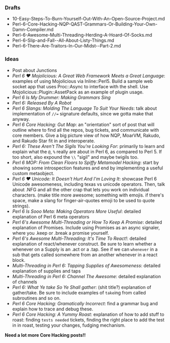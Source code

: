 ### Drafts

* 10-Easy-Steps-To-Burn-Yourself-Out-With-An-Open-Source-Project.md
* Perl-6-Core-Hacking-NQP-QAST-Grammars-Or-Building-Your-Own-Damn-Compiler.md
* Perl-6-Awesome-Multi-Threading-Herding-A-Hoard-Of-Socks.md
* Perl-6-Slip-and-Fall--All-About-Listy-Things.md
* Perl-6-There-Are-Traitors-In-Our-Midst--Part-2.md

### Ideas

* Post about Junctions
* *Perl 6 ♥ Mojolicious: A Great Web Framework Meets a Great Language*:
    examples of using Mojolicious via Inline::Perl5. Build a sample web socket
    app that uses Proc::Async to interface with the shell. Use
    Mojolicious::Plugin::AssetPack as an example of plugin usage.
* *Perl 6 Is My Drummer: Making Grammars Sing*
* *Perl 6: Released By A Robot*
* *Perl 6 Slangs: Molding The Language To Suit Your Needs*: talk about
    implementation of `//=` signature defaults, since we gotta make that
    anyway.
* *Perl 6 Core Hacking: Gut Map*: an "orientation" sort of post that will
    outline where to find all the repos, bug tickets, and communicate with
    core members. Give a big picture view of how NQP, MoarVM, Rakudo,
    and Rakudo Star fit in and interoperate.
* *Perl 6: These Aren't The Sigils You're Looking For*: primarily to learn
    and explain what the `@`, `%` really are about in Perl 6, as compared
    to Perl 5. If too short, also expound the `\\` "sigil" and maybe twigils
    too.
* *Perl 6 MOP: From Clean Floors to Spiffy Metamodel Hacking*: start by
    showing some introspection features and end by implementing a useful
    custom metaobject.
* *Perl 6 ♥ Unicode: It Doesn't Hurt And I'm Loving It*: showcase
    Perl 6 Unicode awesomeness, including texas vs unicode operators. Then,
    talk about .NFG and all the other crap that lets you work on individual
    characters. (make title more awesome; something with emojis. if there's
    space, make a slang for finger-air-quotes emoji to be used to quote
    strings).
* *Perl 6 Is Sooo Meta: Making Operators More Useful*: detailed explanation
    of Perl 6 meta operators
* *Perl 6's Awesome Multi-Threading or How To Keep A Promise*: detailed
    explanation of Promises. Include using Promises as an async signaler,
    where you .keep or .break a promise yourself.
* *Perl 6's Awesome Multi-Threading: It's Time To React!*: detailed explanation
    of react/whenever construct. Be sure to learn whether a whenever on
    a Supply is an .act or a .tap. See if we can `whenever` in a sub that
    gets called somewhere from an another whenever in a react block.
* *Multi-Threading in Perl 6: Tapping Supplies of Awesomeness*: detailed
    explanation of supplies and taps
* *Multi-Threading in Perl 6: Channel The Awesome*: detailed explanation
    of channels
* *Perl 6: What Ye take So Ye Shall gather*: (shit title?) explanation of
    gather/take. Be sure to include examples of `take`ing from called
    subroutines and so on.
* *Perl 6 Core Hacking: Gramatically Incorrect*: find a grammar bug and
    explain how to trace and debug these.
* *Perl 6 Core Hacking: A Yummy Roast*: explanation of how to add stuff
    to roast: finding `tests needed` tickets, finding the right place
    to add the test in in roast, testing your changes, fudging mechanism.


**Need a lot more Core Hacking posts!!**

